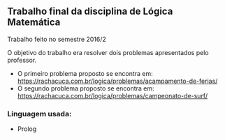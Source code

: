## Trabalho final da disciplina de Lógica Matemática

Trabalho feito no semestre 2016/2 

O objetivo do trabalho era resolver dois problemas apresentados pelo professor. 

- O primeiro problema proposto se encontra em: https://rachacuca.com.br/logica/problemas/acampamento-de-ferias/
- O segundo problema proposto se encontra em: https://rachacuca.com.br/logica/problemas/campeonato-de-surf/

### Linguagem usada: 
- Prolog 
